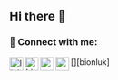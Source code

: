 ## Hi there 👋

<!--
**iboerkan/iboerkan** is a ✨ _special_ ✨ repository because its `README.md` (this file) appears on your GitHub profile.

Here are some ideas to get you started:

-🚀 Full Stack Developer !
-🔭 I’m currently working on and special application.
- 👯 I’m looking to collaborate with other developer 👩‍💻
-->
### 📩 Connect with me:

[<img align="left" alt="linkedin | LinkedIn" width="24px" src="https://raw.githubusercontent.com/peterthehan/peterthehan/master/assets/linkedin.svg" />][linkedin]
[<img align="left" alt="bionluk | Bionluk" width="24px" src="https://i0.wp.com/www.moramfi.com/wp-content/uploads/2020/06/unnamed-min-1.png?resize=344%2C344&ssl=1" />][bionluk]
[<img align="left" height="24" width="24" src="https://cdn.jsdelivr.net/npm/simple-icons@v4/icons/instagram.svg" />][instagram]
[<img align="left" height="24" width="24" src="https://cdn.jsdelivr.net/npm/simple-icons@v4/icons/gmail.svg" />][gmail]


<br />


[instagram]: https://www.instagram.com/erkannibrahim
[linkedin]: https://www.linkedin.com/in/ibrahim-e-231746145/
[gmail]: mailto:ibrahimerkan043@gmail.com
<br />
